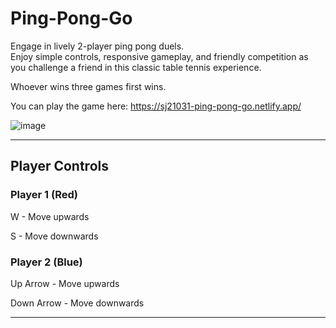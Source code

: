 # Ping-Pong-Go
Engage in lively 2-player ping pong duels. <br>Enjoy simple controls, responsive gameplay, and friendly competition as you challenge a friend in this classic table tennis experience.

Whoever wins three games first wins.

You can play the game here: https://sj21031-ping-pong-go.netlify.app/ 

![image](https://github.com/Soham-Jadhav/Ping-Pong-Go/assets/98579549/a9a6d36e-7150-4957-aec4-3098e6109290)

---

## Player Controls

### Player 1 (Red)

W - Move upwards

S - Move downwards

### Player 2 (Blue)

Up Arrow - Move upwards

Down Arrow - Move downwards

---
